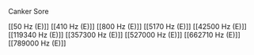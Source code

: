Canker Sore

[[50 Hz (E)]]
[[410 Hz (E)]]
[[800 Hz (E)]]
[[5170 Hz (E)]]
[[42500 Hz (E)]]
[[119340 Hz (E)]]
[[357300 Hz (E)]]
[[527000 Hz (E)]]
[[662710 Hz (E)]]
[[789000 Hz (E)]]